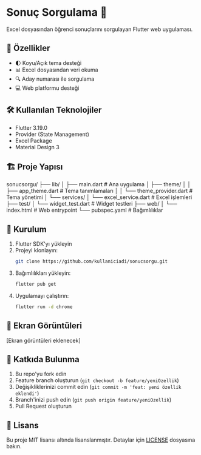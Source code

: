 # Sonuç Sorgulama 📱

Excel dosyasından öğrenci sonuçlarını sorgulayan Flutter web uygulaması.

## 🚀 Özellikler
- 🌓 Koyu/Açık tema desteği
- 📊 Excel dosyasından veri okuma
- 🔍 Aday numarası ile sorgulama
- 💻 Web platformu desteği

## 🛠️ Kullanılan Teknolojiler
- Flutter 3.19.0
- Provider (State Management)
- Excel Package
- Material Design 3

## 🏗️ Proje Yapısı
sonucsorgu/
├── lib/
│   ├── main.dart           # Ana uygulama
│   ├── theme/
│   │   ├── app_theme.dart    # Tema tanımlamaları
│   │   └── theme_provider.dart # Tema yönetimi
│   └── services/
│       └── excel_service.dart  # Excel işlemleri
├── test/
│   └── widget_test.dart    # Widget testleri
├── web/
│   └── index.html         # Web entrypoint
└── pubspec.yaml          # Bağımlılıklar

## 🚀 Kurulum
1. Flutter SDK'yı yükleyin
2. Projeyi klonlayın:
   ```bash
   git clone https://github.com/kullaniciadi/sonucsorgu.git
   ```
3. Bağımlılıkları yükleyin:
   ```bash
   flutter pub get
   ```
4. Uygulamayı çalıştırın:
   ```bash
   flutter run -d chrome
   ```

## 📱 Ekran Görüntüleri
[Ekran görüntüleri eklenecek]

## 🤝 Katkıda Bulunma
1. Bu repo'yu fork edin
2. Feature branch oluşturun (`git checkout -b feature/yeniOzellik`)
3. Değişikliklerinizi commit edin (`git commit -m 'feat: yeni özellik eklendi'`)
4. Branch'inizi push edin (`git push origin feature/yeniOzellik`)
5. Pull Request oluşturun

## 📝 Lisans
Bu proje MIT lisansı altında lisanslanmıştır. Detaylar için [LICENSE](LICENSE) dosyasına bakın.
